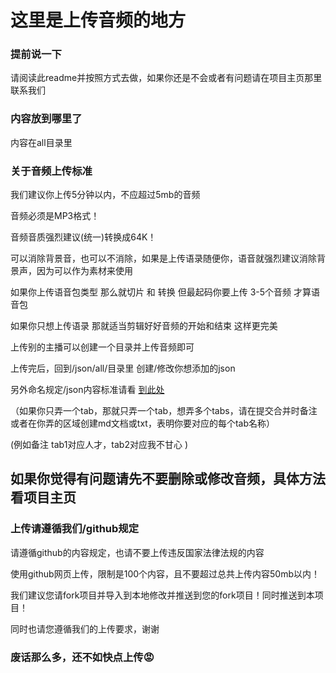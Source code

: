 # 这里是上传音频的地方

### 提前说一下

请阅读此readme并按照方式去做，如果你还是不会或者有问题请在项目主页那里联系我们

### 内容放到哪里了

内容在all目录里

### 关于音频上传标准

我们建议你上传5分钟以内，不应超过5mb的音频 

音频必须是MP3格式！

音频音质强烈建议(统一)转换成64K！

可以消除背景音，也可以不消除，如果是上传语录随便你，语音就强烈建议消除背景声，因为可以作为素材来使用

如果你上传语音包类型 那么就切片 和 转换 但最起码你要上传 3-5个音频 才算语音包

如果你只想上传语录 那就适当剪辑好好音频的开始和结束 这样更完美

上传别的主播可以创建一个目录并上传音频即可

上传完后，回到/json/all/目录里 创建/修改你想添加的json

另外命名规定/json内容标准请看 [到此处](/tree/master/json/)

（如果你只弄一个tab，那就只弄一个tab，想弄多个tabs，请在提交合并时备注或者在你弄的区域创建md文档或txt，表明你要对应的每个tab名称）
 
 (例如备注 tab1对应人才，tab2对应我不甘心 )

## 如果你觉得有问题请先不要删除或修改音频，具体方法看项目主页

### 上传请遵循我们/github规定

请遵循github的内容规定，也请不要上传违反国家法律法规的内容

使用github网页上传，限制是100个内容，且不要超过总共上传内容50mb以内！

我们建议您请fork项目并导入到本地修改并推送到您的fork项目！同时推送到本项目！

同时也请您遵循我们的上传要求，谢谢

### 废话那么多，还不如快点上传😡

